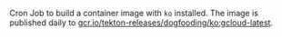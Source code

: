 Cron Job to build a container image with `ko` installed.
The image is published daily to [gcr.io/tekton-releases/dogfooding/ko:gcloud-latest](gcr.io/tekton-releases/dogfooding/ko:latest).

